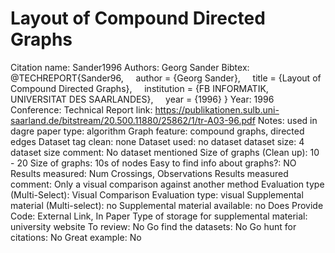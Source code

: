 # Layout of Compound Directed Graphs

Citation name: Sander1996
Authors: Georg Sander
Bibtex: @TECHREPORT{Sander96,
    author = {Georg Sander},
    title = {Layout of Compound Directed Graphs},
    institution = {FB INFORMATIK, UNIVERSITAT DES SAARLANDES},
    year = {1996}
}
Year: 1996
Conference: Technical Report
link: https://publikationen.sulb.uni-saarland.de/bitstream/20.500.11880/25862/1/tr-A03-96.pdf
Notes: used in dagre
paper type: algorithm
Graph feature: compound graphs, directed edges
Dataset tag clean: none
Dataset used: no dataset
dataset size: 4
dataset size comment: No dataset mentioned
Size of graphs (Clean up): 10 - 20
Size of graphs: 10s of nodes
Easy to find info about graphs?: NO
Results measured: Num Crossings, Observations
Results measured comment: Only a visual comparison against another method
Evaluation type (Multi-Select): Visual Comparison
Evaluation type: visual
Supplemental material (Multi-select): no
Supplemental material available: no
Does Provide Code: External Link, In Paper
Type of storage for supplemental material: university website
To review: No
Go find the datasets: No
Go hunt for citations: No
Great example: No